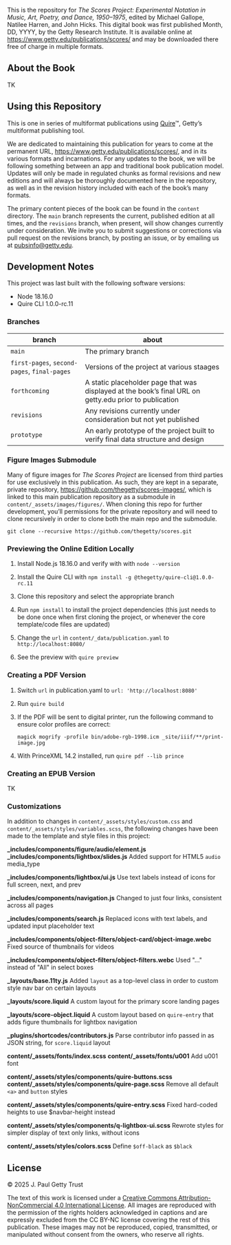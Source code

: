 This is the repository for *The Scores Project: Experimental Notation in Music, Art, Poetry, and Dance, 1950–1975*, edited by Michael Gallope, Natilee Harren, and John Hicks. This digital book was first published Month, DD, YYYY, by the Getty Research Institute. It is available online at https://www.getty.edu/publications/scores/ and may be downloaded there free of charge in multiple formats.

## About the Book

TK

## Using this Repository

This is one in series of multiformat publications using [Quire](http://quire.getty.edu)™, Getty’s multiformat publishing tool. 

We are dedicated to maintaining this publication for years to come at the permanent URL, https://www.getty.edu/publications/scores/, and in its various formats and incarnations. For any updates to the book, we will be following something between an app and traditional book publication model. Updates will only be made in regulated chunks as formal revisions and new editions and will always be thoroughly documented here in the repository, as well as in the revision history included with each of the book’s many formats.

The primary content pieces of the book can be found in the `content` directory. The `main` branch represents the current, published edition at all times, and the `revisions` branch, when present, will show changes currently under consideration. We invite you to submit suggestions or corrections via pull request on the revisions branch, by posting an issue, or by emailing us at [pubsinfo@getty.edu](mailto:pubsinfo@getty.edu).

## Development Notes

This project was last built with the following software versions:

- Node 18.16.0
- Quire CLI 1.0.0-rc.11

### Branches

| branch | about |
| --- | --- |
| `main` | The primary branch |
| `first-pages`, `second-pages`, `final-pages`| Versions of the project at various staages |
| `forthcoming` | A static placeholder page that was displayed at the book’s final URL on getty.edu prior to publication |
| `revisions` | Any revisions currently under consideration but not yet published |
| `prototype` | An early prototype of the project built to verify final data structure and design |

### Figure Images Submodule

Many of figure images for *The Scores Project* are licensed from third parties for use exclusively in this publication. As such, they are kept in a separate, private repository, https://github.com/thegetty/scores-images/, which is linked to this main publication repository as a submodule in `content/_assets/images/figures/`. When cloning this repo for further development, you’ll permissions for the private repository and will need to clone recursively in order to clone both the main repo and the submodule.

```
git clone --recursive https://github.com/thegetty/scores.git
```

### Previewing the Online Edition Locally

1. Install Node.js 18.16.0 and verify with with `node --version`

2. Install the Quire CLI with `npm install -g @thegetty/quire-cli@1.0.0-rc.11`

3. Clone this repository and select the appropriate branch

4. Run `npm install` to install the project dependencies (this just needs to be done once when first cloning the project, or whenever the core template/code files are updated)

5. Change the `url` in `content/_data/publication.yaml` to `http://localhost:8080/`

6. See the preview with `quire preview`

### Creating a PDF Version

1. Switch `url` in publication.yaml to `url: 'http://localhost:8080'`

2. Run `quire build`

3. If the PDF will be sent to digital printer, run the following command to ensure color profiles are correct:

    ```
    magick mogrify -profile bin/adobe-rgb-1998.icm _site/iiif/**/print-image.jpg
    ```

4. With PrinceXML 14.2 installed, run `quire pdf --lib prince`

### Creating an EPUB Version

TK

### Customizations

In addition to changes in `content/_assets/styles/custom.css` and `content/_assets/styles/variables.scss`, the following changes have been made to the template and style files in this project:

**_includes/components/figure/audio/element.js**
**_includes/components/lightbox/slides.js**
Added support for HTML5 `audio` media_type

**_includes/components/lightbox/ui.js**
Use text labels instead of icons for full screen, next, and prev

**_includes/components/navigation.js**
Changed to just four links, consistent across all pages

**_includes/components/search.js**
Replaced icons with text labels, and updated input placeholder text

**_includes/components/object-filters/object-card/object-image.webc**
Fixed source of thumbnails for videos

**_includes/components/object-filters/object-filters.webc**
Used "..." instead of "All" in select boxes

**_layouts/base.11ty.js**
Added `layout` as a top-level class in order to custom style nav bar on certain layouts

**_layouts/score.liquid**
A custom layout for the primary score landing pages

**_layouts/score-object.liquid**
A custom layout based on `quire-entry` that adds figure thumbnails for lightbox navigation

**_plugins/shortcodes/contributors.js**
Parse contributor info passed in as JSON string, for `score.liquid` layout

**content/_assets/fonts/index.scss**
**content/_assets/fonts/u001**
Add u001 font

**content/_assets/styles/components/quire-buttons.scss**
**content/_assets/styles/components/quire-page.scss**
Remove all default `<a>` and `button` styles

**content/_assets/styles/components/quire-entry.scss**
Fixed hard-coded heights to use $navbar-height instead

**content/_assets/styles/components/q-lightbox-ui.scss**
Rewrote styles for simpler display of text only links, without icons

**content/_assets/styles/colors.scss**
Define `$off-black` as `$black`

## License

© 2025 J. Paul Getty Trust

The text of this work is licensed under a <a href="https://creativecommons.org/licenses/by-nc/4.0/" target="_blank" rel="license">Creative Commons Attribution-NonCommercial 4.0 International License</a>. All images are reproduced with the permission of the rights holders acknowledged in captions and are expressly excluded from the CC BY-NC license covering the rest of this publication. These images may not be reproduced, copied, transmitted, or manipulated without consent from the owners, who reserve all rights. 